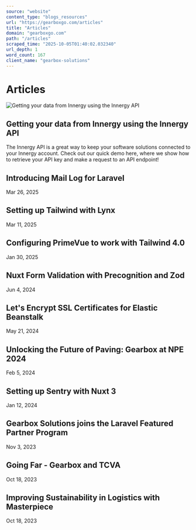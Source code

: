 ```yaml
---
source: "website"
content_type: "blogs_resources"
url: "https://gearboxgo.com/articles"
title: "Articles"
domain: "gearboxgo.com"
path: "/articles"
scraped_time: "2025-10-05T01:40:02.032340"
url_depth: 1
word_count: 167
client_name: "gearbox-solutions"
---
```


# Articles

![Getting your data from Innergy using the Innergy API](/_ipx/f_webp/https:/s3.us-east-1.amazonaws.com/assets.gearboxgo.com/get-innergy-data-cover.png)

## Getting your data from Innergy using the Innergy API

The Innergy API is a great way to keep your software solutions connected to your Innergy account. Check out our quick demo here, where we show how to retrieve your API key and make a request to an API endpoint!

## Introducing Mail Log for Laravel

Mar 26, 2025

## Setting up Tailwind with Lynx

Mar 11, 2025

## Configuring PrimeVue to work with Tailwind 4.0

Jan 30, 2025

## Nuxt Form Validation with Precognition and Zod

Jun 4, 2024

## Let's Encrypt SSL Certificates for Elastic Beanstalk

May 21, 2024

## Unlocking the Future of Paving: Gearbox at NPE 2024

Feb 5, 2024

## Setting up Sentry with Nuxt 3

Jan 12, 2024

## Gearbox Solutions joins the Laravel Featured Partner Program

Nov 3, 2023

## Going Far - Gearbox and TCVA

Oct 18, 2023

## Improving Sustainability in Logistics with Masterpiece

Oct 18, 2023